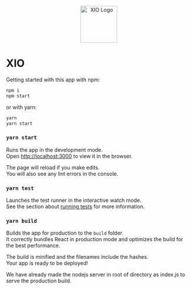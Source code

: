 <p align="center">
  <a href="https://live.xio.app/" target="blank"><img src="https://live.xio.app/static/media/xio-logo-light.c01f62b0.svg" width="100" alt="XIO Logo" /></a>
</p>

# XIO

Getting started with this app with npm:


```bash
npm i
npm start
```

or with yarn:

```bash
yarn
yarn start
```

### `yarn start`

Runs the app in the development mode.<br />
Open [http://localhost:3000](http://localhost:3000) to view it in the browser.

The page will reload if you make edits.<br />
You will also see any lint errors in the console.

### `yarn test`

Launches the test runner in the interactive watch mode.<br />
See the section about [running tests](https://facebook.github.io/create-react-app/docs/running-tests) for more information.

### `yarn build`

Builds the app for production to the `build` folder.<br />
It correctly bundles React in production mode and optimizes the build for the best performance.

The build is minified and the filenames include the hashes.<br />
Your app is ready to be deployed!

We have already made the nodejs server in root of directory as index.js to serve the production build.
